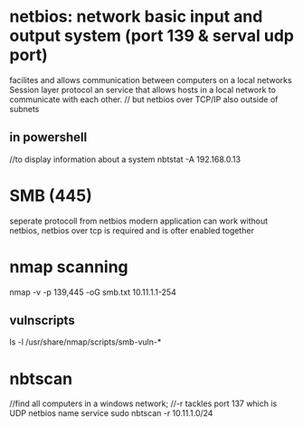 # netbios: network basic input and output system (port 139 & serval udp port)
facilites and allows communication between computers on a local networks 
Session layer protocol an service that allows hosts in a local network to communicate with each other.
// but netbios over TCP/IP also outside of subnets
## in powershell 
//to display information about a system
nbtstat -A 192.168.0.13 

# SMB (445)
seperate protocoll from netbios
modern application can work without netbios, netbios over tcp is required and is ofter enabled together

# nmap scanning
nmap -v -p 139,445 -oG smb.txt 10.11.1.1-254

## vulnscripts
ls -l /usr/share/nmap/scripts/smb-vuln-*

# nbtscan 
//find all computers in a windows network; 
//-r tackles port 137 which is UDP netbios name service
sudo nbtscan -r 10.11.1.0/24